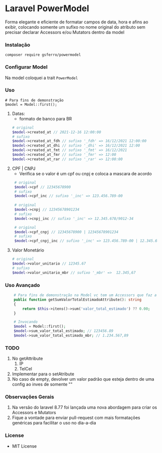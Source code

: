 # Laravel PowerModel

Forma elegante e eficiente de formatar campos de data, hora e afins ao exibir, colocando somente um sufixo no nome original do atributo sem precisar declarar Accessors e/ou Mutators dentro da model

### Instalação

    composer require gsferro/powermodel

### Configurar Model

Na model coloquei a trait `PowerModel`

### Uso

    # Para fins de demonstração
    $model = Model::first();

1. Datas:
   - formato de banco para BR
    ```php 
    # original
    $model->created_at // 2021-12-16 12:00:00
    # sufixo
    $model->created_at_fdh // sufixo '_fdh' => 16/12/2021 12:00:00
    $model->created_at_dhi // sufixo '_dhi' => 16/12/2021 12:00
    $model->created_at_fmt // sufixo '_fmt' => 16/12/2021
    $model->created_at_fmr // sufixo '_fmr' => 12:00
    $model->created_at_rar // sufixo '_rar' => 12:00:00
    ```
1. CPF | CNPJ
   - Verifica se o valor é um cpf ou cnpj e coloca a mascara de acordo
   ```php 
    # original
    $model->cpf // 12345678900
    # sufixo
    $model->cpf_inc // sufixo '_inc' => 123.456.789-00
    
    # original
    $model->cnpj // 12345678901234
    # sufixo
    $model->cnpj_inc // sufixo '_inc' => 12.345.678/9012-34

    # original
    $model->cpf_cnpj // 12345678900 | 12345678901234
    # sufixo
    $model->cpf_cnpj_inc // sufixo '_inc' => 123.456.789-00 | 12.345.678/9012-34
    ```
1. Valor Monetário
    ```php
    # original
    $model->valor_unitario // 12345.67
    # sufixo
    $model->valor_unitario_mbr // sufixo '_mbr' =>  12.345,67
    ```
### Uso Avançado    

```php
    # Para fins de demonstração na Model vc tem um Accessors que faz a soma utilizando um relacionamento
    public function getSumValorTotalEstimadoAttribute(): string
    {
        return $this->itens()->sum('valor_total_estimado') ?? 0.00;
    }

    # Invocando
    $model = Model::first();
    $model->sum_valor_total_estimado; // 123456.89
    $model->sum_valor_total_estimado_mbr; // 1.234.567,89
```

### TODO
1. No getAttribute
   1. IP
   1. TelCel
1. Implementar para o setAtribute
1. No caso de empty, devolver um valor padrão que esteja dentro de uma config ao inves de somente ""

### Observações Gerais
1. Na versão do laravel 8.77 foi lançada uma nova abordagem para criar os Accessors e Mutators
1. Fique a vontade para enviar pull-request com mais formatações genéricas para facilitar o uso no dia-a-dia

### License 
    
- MIT License
